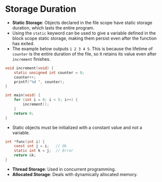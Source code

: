 # Storage Duration

- **Static Storage**: Objects declared in the file scope have static storage duration, which lasts the entire program.
- Using the `static` keyword can be used to give a variable defined in the block scope static storage, making them persist even after the function has exited.
- The example below outputs `1 2 3 4 5`. This is because the lifetime of `counter` is the entire duration of the file, so it retains its value even after `increment` finishes.

```c
void increment(void) {
    static unsigned int counter = 0;
    counter++;
    printf("%d ", counter);
}

int main(void) {
    for (int i = 0; i < 5; i++) {
        increment();
    }
    return 0;
}
```

- Static objects must be initialized with a constant value and not a variable.

```c
int *func(int i) {
    const int j = i;   // Ok
    static int k = j;  // Error
    return &k;
}
```

- **Thread Storage**: Used in concurrent programming.
- **Allocated Storage**: Deals with dynamically allocated memory.
